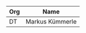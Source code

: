 | Org                    | Name                                                |
| -----------------------| ----------------------------------------------------|
| DT | Markus Kümmerle |
